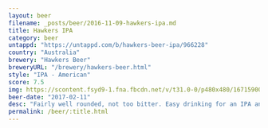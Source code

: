 ```yaml
---
layout: beer
filename: _posts/beer/2016-11-09-hawkers-ipa.md
title: Hawkers IPA
category: beer
untappd: "https://untappd.com/b/hawkers-beer-ipa/966228"
country: "Australia"
brewery: "Hawkers Beer"
breweryURL: "/brewery/hawkers-beer.html"
style: "IPA - American"
score: 7.5
img: https://scontent.fsyd9-1.fna.fbcdn.net/v/t31.0-0/p480x480/16715900_10154923952718745_5686674869882045152_o.jpg?_nc_cat=100&_nc_sid=e007fa&_nc_ohc=b_UZa-Jl-aUAX8W7Fm6&_nc_ht=scontent.fsyd9-1.fna&_nc_tp=6&oh=bce797b3caf2972d08215e0fa7a0c8b3&oe=5F4A6BCA
beer-date: "2017-02-11"
desc: "Fairly well rounded, not too bitter. Easy drinking for an IPA and the ABV. More pine than floral with the hops but it woks well"
permalink: /beer/:title.html
---
```

